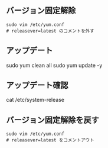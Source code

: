 ## バージョン固定解除

```
sudo vim /etc/yum.conf
# releasever=latest のコメントを外す
```

## アップデート
sudo yum clean all
sudo yum update -y

## アップデート確認
cat /etc/system-release

## バージョン固定解除を戻す

```
sudo vim /etc/yum.conf
# releasever=latest をコメントアウト
```
